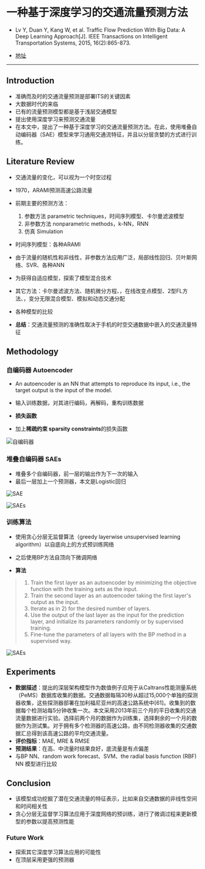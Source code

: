 # 一种基于深度学习的交通流量预测方法

- Lv Y, Duan Y, Kang W, et al. Traffic Flow Prediction With Big Data: A Deep Learning Approach[J]. IEEE Transactions on Intelligent Transportation Systems, 2015, 16(2):865-873.

- [地址](http://ieeexplore.ieee.org/document/6894591/)

---

## **Introduction**

- 准确而及时的交通流量预测是部署ITS的关键因素
- 大数据时代的来临
- 已有的流量预测模型都是基于浅层交通模型
- 提出使用深度学习来预测交通流量
- 在本文中，提出了一种基于深度学习的交通流量预测方法。在此，使用堆叠自动编码器（SAE）模型来学习通用交通流特征，并且以分层贪婪的方式进行训练。

## **Literature Review**

- 交通流量的变化，可以视为一个时空过程
- 1970，ARAMI预测高速公路流量
- 前期主要的预测方法：
  1. 参数方法 parametric techniques，时间序列模型、卡尔曼滤波模型
  2. 非参数方法 nonparametric methods，k-NN，RNN
  3. 仿真 Simulation

- 时间序列模型：各种ARAMI
- 由于流量的随机性和非线性，非参数方法应用广泛，局部线性回归、贝叶斯网络、SVR、各种ANN
- 为获得自适应模型，探索了模型混合技术
- 其它方法：卡尔曼滤波方法、随机微分方程、，在线改变点模型、2型FL方法、，变分无限混合模型、模拟和动态交通分配
- 各种模型的比较
- **总结**：交通流量预测的准确性取决于手机的时空交通数据中嵌入的交通流量特征

## **Methodology**

### 自编码器 Autoencoder

- An autoencoder is an NN that attempts to reproduce its input, i.e., the target output is the input of the model.

- 输入训练数据，对其进行编码，再解码，重构训练数据
- **损失函数**
- 加上**稀疏约束 sparsity constraints**的损失函数

![自编码器](http://ieeexplore.ieee.org/mediastore/IEEE/content/media/6979/7070850/6894591/lv1-2345663-small.gif)

### 堆叠自编码器 SAEs

- 堆叠多个自编码器，前一层的输出作为下一次的输入
- 最后一层加上一个预测器，本文是Logistic回归

![SAE](http://ieeexplore.ieee.org/mediastore/IEEE/content/media/6979/7070850/6894591/lv2-2345663-small.gif)

![SAEs](http://ieeexplore.ieee.org/mediastore/IEEE/content/media/6979/7070850/6894591/lv3-2345663-small.gif)

### 训练算法

- 使用贪心分层无监督算法（greedy layerwise unsupervised learning algorithm）以自底向上的方式预训练网络
- 之后使用BP方法自顶向下微调网络

- **算法**

>1. Train the first layer as an autoencoder by minimizing the objective function with the training sets as the input.
>2. Train the second layer as an autoencoder taking the first layer's output as the input.
>3. Iterate as in 2) for the desired number of layers.
>4. Use the output of the last layer as the input for the prediction layer, and initialize its parameters randomly or by supervised training.
>5. Fine-tune the parameters of all layers with the BP method in a supervised way.

![SAEs](http://ieeexplore.ieee.org/mediastore/IEEE/content/media/6979/7070850/6894591/lv2-2345663-large.gif)

## **Experiments**

- **数据描述**：提出的深层架构模型作为数值例子应用于从Caltrans性能测量系统（PeMS）数据库收集的数据。交通数据每隔30秒从超过15,000个单独的探测器收集，这些探测器部署在加利福尼亚州的高速公路系统中[61]。收集到的数据每个检测站每5分钟收集一次。本文采用2013年前三个月的平日收集的交通流量数据进行实验。选择前两个月的数据作为训练集，选择剩余的一个月的数据作为测试集。对于拥有多个检测器的高速公路，由不同检测器收集的交通数据汇总得到该高速公路的平均交通流量。
- **评价指标**：MAE, MRE & RMSE
- **预测结果**：在高、中流量时结果良好，底流量是有点偏差
- 与BP NN、random work forecast、SVM、the radial basis function (RBF) NN 模型进行比较

## **Conclusion**

- 该模型成功挖掘了潜在交通流量的特征表示，比如来自交通数据的非线性空间和时间相关性
- 贪心分层无监督学习算法应用于深度网络的预训练，进行了微调过程来更新模型的参数以提高预测性能

### **Future Work**

- 探索其它深度学习算法应用的可能性
- 在顶层采用更强的预测器